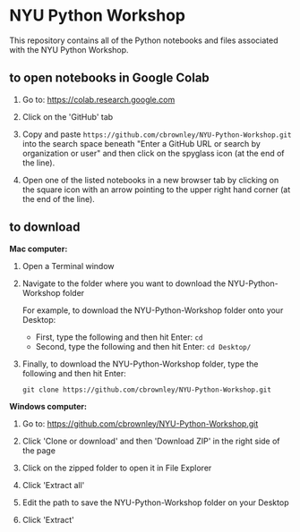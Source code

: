 # NYU Python Workshop

This repository contains all of the Python notebooks and files associated with the NYU Python Workshop.

## to open notebooks in Google Colab

1. Go to: https://colab.research.google.com

2. Click on the 'GitHub' tab

3. Copy and paste `https://github.com/cbrownley/NYU-Python-Workshop.git` into the search space beneath "Enter a GitHub URL or search by organization or user" and then click on the spyglass icon (at the end of the line).

4. Open one of the listed notebooks in a new browser tab by clicking on the square icon with an arrow pointing to the upper right hand corner (at the end of the line).


## to download

**Mac computer:**

1. Open a Terminal window

2. Navigate to the folder where you want to download the NYU-Python-Workshop folder

    For example, to download the NYU-Python-Workshop folder onto your Desktop:
    - First, type the following and then hit Enter: `cd`
    - Second, type the following and then hit Enter: `cd Desktop/`

3. Finally, to download the NYU-Python-Workshop folder, type the following and then hit Enter:

    `git clone https://github.com/cbrownley/NYU-Python-Workshop.git`


**Windows computer:**

1. Go to: https://github.com/cbrownley/NYU-Python-Workshop.git

2. Click 'Clone or download' and then 'Download ZIP' in the right side of the page

3. Click on the zipped folder to open it in File Explorer

4. Click 'Extract all'

5. Edit the path to save the NYU-Python-Workshop folder on your Desktop

6. Click 'Extract'

